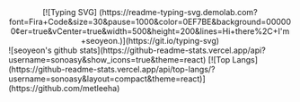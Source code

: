 <div align="center"> 
[![Typing SVG]
  (https://readme-typing-svg.demolab.com?font=Fira+Code&size=30&pause=1000&color=0EF7BE&background=000000&center=true&vCenter=true&width=500&height=200&lines=Hi+there%2C+I'm+seoyeon.)](https://git.io/typing-svg)
</div>
![seoyeon's github stats](https://github-readme-stats.vercel.app/api?username=sonoasy&show_icons=true&theme=react)
[![Top Langs](https://github-readme-stats.vercel.app/api/top-langs/?username=sonoasy&layout=compact&theme=react)](https://github.com/metleeha)


